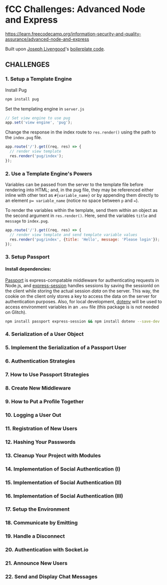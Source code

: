 # fCC Challenges: Advanced Node and Express  
https://learn.freecodecamp.org/information-security-and-quality-assurance/advanced-node-and-express  

Built upon [Joseph Livengood](https://github.com/JosephLivengood)'s [boilerplate code](https://github.com/freeCodeCamp/boilerplate-advancednode/blob/gomix/package.json).  

## CHALLENGES  

### 1. Setup a Template Engine  

Install Pug  
```bash
npm install pug
```
Set the templating engine in `server.js`  
```js
// Set view engine to use pug
app.set('view engine', 'pug');
```
Change the response in the index route to `res.render()` using the path to the `index.pug` file.  
```js
app.route('/').get((req, res) => {
  // render view template
  res.render('pug/index');
});
```

### 2. Use a Template Engine's Powers  
Variables can be passed from the server to the template file before rendering into HTML; and, in the pug file, they may be referenced either inline with other text as `#{variable_name}` or by appending them directly to an element `p= variable_name` (notice no space between `p` and `=`).  

To render the variables within the template, send them within an object as the second argument in `res.render()`. Here, send the variables `title` and `message` to `index.pug`.  
```js
app.route('/').get((req, res) => {
  // render view template and send template variable values
  res.render('pug/index', {title: 'Hello', message: 'Please login'});
});
```

### 3. Setup Passport  
#### Install dependencies:  
[Passport](https://github.com/jaredhanson/passport) is express-compatable middleware for authenticating requests in Node.js, and [express-session](https://www.npmjs.com/package/express-session) handles sessions by saving the sessionId on the client while storing the actual session *data* on the server. This way, the cookie on the client only stores a key to access the data on the server for authentication purposes. Also, for local development, [dotenv](https://www.npmjs.com/package/dotenv) will be used to access environment variables in an `.env` file (this package is is not needed on Glitch).  
```bash
npm install passport express-session && npm install dotenv --save-dev
```


### 4. Serialization of a User Object  

### 5. Implement the Serialization of a Passport User  

### 6. Authentication Strategies  

### 7. How to Use Passport Strategies  

### 8. Create New Middleware  

### 9. How to Put a Profile Together  

### 10. Logging a User Out  

### 11. Registration of New Users  

### 12. Hashing Your Passwords  

### 13. Cleanup Your Project with Modules  

### 14. Implementation of Social Authentication (I)  

### 15. Implementation of Social Authentication (II)  

### 16. Implementation of Social Authentication (III)  

### 17. Setup the Environment  

### 18. Communicate by Emitting  

### 19. Handle a Disconnect  

### 20. Authentication with Socket&#46;io  

### 21. Announce New Users  

### 22. Send and Display Chat Messages  